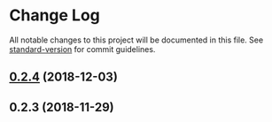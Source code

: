 # Change Log

All notable changes to this project will be documented in this file. See [standard-version](https://github.com/conventional-changelog/standard-version) for commit guidelines.

<a name="0.2.4"></a>
## [0.2.4](https://github.com/Hokkaidosunny/react-router-enter/compare/v0.2.3...v0.2.4) (2018-12-03)



<a name="0.2.3"></a>
## 0.2.3 (2018-11-29)
